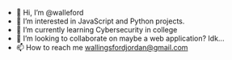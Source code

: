 - 👋 Hi, I’m @walleford
- 👀 I’m interested in JavaScript and Python projects.
- 🌱 I’m currently learning Cybersecurity in college
- 💞️ I’m looking to collaborate on maybe a web application? Idk...
- 📫 How to reach me wallingsfordjordan@gmail.com

<!---
walleford/walleford is a ✨ special ✨ repository because its `README.md` (this file) appears on your GitHub profile.
You can click the Preview link to take a look at your changes.
--->
